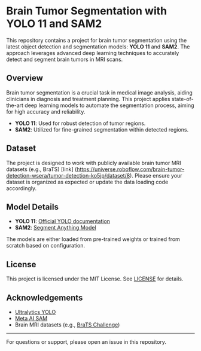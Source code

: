 # Brain Tumor Segmentation with YOLO 11 and SAM2

This repository contains a project for brain tumor segmentation using the latest object detection and segmentation models: **YOLO 11** and **SAM2**. The approach leverages advanced deep learning techniques to accurately detect and segment brain tumors in MRI scans.


## Overview

Brain tumor segmentation is a crucial task in medical image analysis, aiding clinicians in diagnosis and treatment planning. This project applies state-of-the-art deep learning models to automate the segmentation process, aiming for high accuracy and reliability.

- **YOLO 11**: Used for robust detection of tumor regions.
- **SAM2**: Utilized for fine-grained segmentation within detected regions.


## Dataset

The project is designed to work with publicly available brain tumor MRI datasets (e.g., BraTS)
 [link] (https://universe.roboflow.com/brain-tumor-detection-wsera/tumor-detection-ko5jp/dataset/8). Please ensure your dataset is organized as expected or update the data loading code accordingly.

## Model Details

- **YOLO 11**: [Official YOLO documentation](https://github.com/ultralytics/ultralytics)
- **SAM2**: [Segment Anything Model](https://segment-anything.com/)

The models are either loaded from pre-trained weights or trained from scratch based on configuration.

## License

This project is licensed under the MIT License. See [LICENSE](LICENSE) for details.

## Acknowledgements

- [Ultralytics YOLO](https://github.com/ultralytics/ultralytics)
- [Meta AI SAM](https://segment-anything.com/)
- Brain MRI datasets (e.g., [BraTS Challenge](https://www.med.upenn.edu/cbica/brats2020/data.html))

---
For questions or support, please open an issue in this repository.
